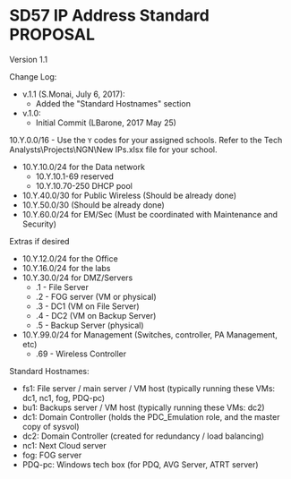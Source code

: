 SD57 IP Address Standard PROPOSAL
===
Version 1.1

Change Log:
+ v.1.1 (S.Monai, July 6, 2017):
  - Added the "Standard Hostnames" section
+ v.1.0:
  - Initial Commit (LBarone, 2017 May 25)


10.Y.0.0/16 - Use the `Y` codes for your assigned schools. Refer to the Tech Analysts\Projects\NGN\New IPs.xlsx file for your school.


- 10.Y.10.0/24 for the Data network
  - 10.Y.10.1-69 reserved
  - 10.Y.10.70-250 DHCP pool
- 10.Y.40.0/30 for Public Wireless (Should be already done)
- 10.Y.50.0/30 (Should be already done)
- 10.Y.60.0/24 for EM/Sec (Must be coordinated with Maintenance and Security)

Extras if desired

- 10.Y.12.0/24 for the Office
- 10.Y.16.0/24 for the labs
- 10.Y.30.0/24 for DMZ/Servers
  - .1 - File Server
  - .2 - FOG server (VM or physical)
  - .3 - DC1 (VM on File Server)
  - .4 - DC2 (VM on Backup Server)
  - .5 - Backup Server (physical)
- 10.Y.99.0/24 for Management (Switches, controller, PA Management, etc)
  - .69 - Wireless Controller

Standard Hostnames:
- fs1: File server / main server / VM host (typically running these VMs: dc1, nc1, fog, PDQ-pc)
- bu1: Backups server / VM host (typically running these VMs: dc2)
- dc1: Domain Controller (holds the PDC_Emulation role, and the master copy of sysvol)
- dc2: Domain Controller (created for redundancy / load balancing)
- nc1: Next Cloud server
- fog: FOG server
- PDQ-pc: Windows tech box (for PDQ, AVG Server, ATRT server)
